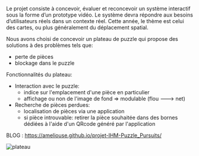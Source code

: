 Le projet consiste à concevoir, évaluer et reconcevoir un système interactif sous la forme d’un prototype vidéo. Le système devra répondre aux besoins d’utilisateurs réels dans un contexte réel. Cette année, le thème est celui des cartes, ou plus généralement du déplacement spatial.

Nous avons choisi de concevoir un plateau de puzzle qui propose des solutions à des problèmes tels que:
- perte de pièces
- blockage dans le puzzle

Fonctionnalités du plateau:
- Interaction avec le puzzle:
  - indice sur l'emplacement d'une pièce en particulier
  - affichage ou non de l'image de fond => modulable (flou ---> net)
- Recherche de pièces perdues:
  - localisation de pièces via une application
  - si pièce introuvable: retirer la pièce souhaitée dans des bornes dédiées à l'aide d'un QRcode généré par l'application

BLOG : https://ameliouse.github.io/projet-IHM-Puzzle_Pursuits/

![plateau](https://user-images.githubusercontent.com/63614882/227000425-b6b7b5df-577b-4628-bf2d-bfa5d30552a6.png)
